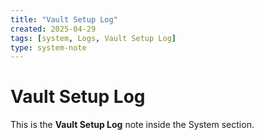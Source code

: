 ```yaml
---
title: "Vault Setup Log"
created: 2025-04-29
tags: [system, Logs, Vault Setup Log]
type: system-note
---
```


# Vault Setup Log

This is the **Vault Setup Log** note inside the System section.
